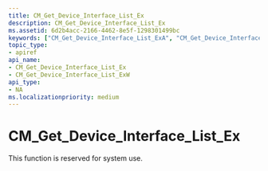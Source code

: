 ```yaml
---
title: CM_Get_Device_Interface_List_Ex
description: CM_Get_Device_Interface_List_Ex
ms.assetid: 6d2b4acc-2166-4462-8e5f-1298301499bc
keywords: ["CM_Get_Device_Interface_List_ExA", "CM_Get_Device_Interface_List_ExW", "CM_Get_Device_Interface_List_Ex Device and Driver Installation"]
topic_type:
- apiref
api_name:
- CM_Get_Device_Interface_List_Ex
- CM_Get_Device_Interface_List_ExW
api_type:
- NA
ms.localizationpriority: medium
---
```


# CM_Get_Device_Interface_List_Ex

This function is reserved for system use.


 

 





